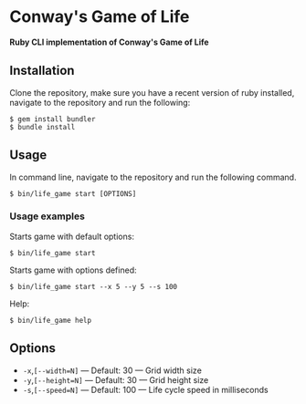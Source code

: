# Conway's Game of Life

**Ruby CLI implementation of Conway's Game of Life**

Installation
-----

Clone the repository, make sure you have a recent version of ruby installed, navigate to the repository and run the following:
```
$ gem install bundler
$ bundle install
```

Usage
-----

In command line, navigate to the repository and run the following command.

```
$ bin/life_game start [OPTIONS]
```

### Usage examples

Starts game with default options:
```
$ bin/life_game start
```
Starts game with options defined:
```
$ bin/life_game start --x 5 --y 5 --s 100
```
Help:
```
$ bin/life_game help
```

Options
--------

* `-x`,`[--width=N]`  —  Default: 30   —  Grid width size
* `-y`,`[--height=N]` —  Default: 30   —  Grid height size
* `-s`,`[--speed=N]`  —  Default: 100  —  Life cycle speed in milliseconds

